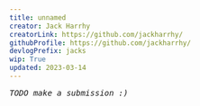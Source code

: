 ```yaml
---
title: unnamed
creator: Jack Harrhy
creatorLink: https://github.com/jackharrhy/
githubProfile: https://github.com/jackharrhy/
devlogPrefix: jacks
wip: True
updated: 2023-03-14
---
```

<pre><i>TODO make a submission :)</i></pre>
